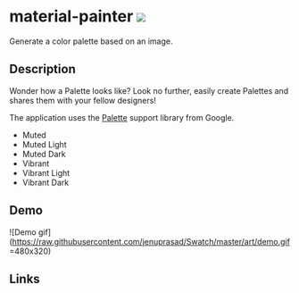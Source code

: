 # material-painter [![](https://raw.githubusercontent.com/novoda/novoda/master/assets/btn_apache_lisence.png)](LICENSE.txt)

Generate a color palette based on an image.

## Description

Wonder how a Palette looks like? Look no further, easily create Palettes and shares them with your fellow designers!

The application uses the [Palette](https://developer.android.com/reference/android/support/v7/graphics/Palette.html) support library from Google.

  - Muted
  - Muted Light
  - Muted Dark
  - Vibrant
  - Vibrant Light
  - Vibrant Dark


## Demo

![Demo gif](https://raw.githubusercontent.com/jenuprasad/Swatch/master/art/demo.gif =480x320)


## Links

